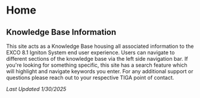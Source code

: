 # **Home**

## **Knowledge Base Information**

This site acts as a Knowledge Base housing all associated information to the EXCO 8.1 Igniton System end user experience. Users can navigate to different sections of the knowledge base via the left side navigation bar. If you're looking for something specific, this site has a search feature which will highlight and navigate keywords you enter. For any additional support or questions please reach out to your respective TIGA point of contact. 


*Last Updated 1/30/2025*
